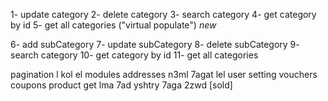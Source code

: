 1- update category
2- delete category
3- search category
4- get category by id
5- get all categories ("virtual populate") *new*

6- add subCategory
7- update subCategory
8- delete subCategory
9- search category
10- get category by id
11- get all categories



pagination l kol el modules
addresses
n3ml 7agat lel user setting
vouchers
coupons
product get
lma 7ad yshtry 7aga 2zwd [sold] 